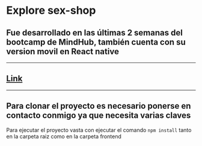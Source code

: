 # Explore sex-shop

## Fue desarrollado en las últimas 2 semanas del bootcamp de MindHub, también cuenta con su version movil en React native
---
## [ Link ]( https://ssdff "explore-sex-shop")
---
Para clonar el proyecto es necesario ponerse en contacto conmigo ya que necesita varias claves
----
Para ejecutar el proyecto vasta con ejecutar
el comando `npm install` tanto en la carpeta raiz como en la carpeta frontend
